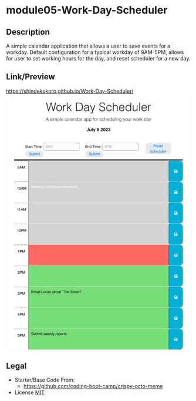 # module05-Work-Day-Scheduler

## Description
A simple calendar application that allows a user to save events for a workday. Default configuration for a typical workday of 9AM-5PM, allows for user to set working hours for the day, and reset scheduler for a new day.

## Link/Preview
https://shindekokoro.github.io/Work-Day-Scheduler/
<p align="center">
  <a href="https://shindekokoro.github.io/Work-Day-Scheduler/"><img src="https://raw.githubusercontent.com/shindekokoro/Work-Day-Scheduler/main/05-calendar.jpg"></a>
</p>


## Legal
- Starter/Base Code From:
    - https://github.com/coding-boot-camp/crispy-octo-meme
- License [MIT](LICENSE)